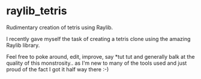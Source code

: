 # raylib_tetris
Rudimentary creation of tetris using Raylib.

I recently gave myself the task of creating a tetris clone using the amazing Raylib library. 

Feel free to poke around, edit, improve, say *tut tut and generally balk at the quality of this monstrosity.. as I'm new to many of the tools used and just proud of the fact I got it half way there :-)
